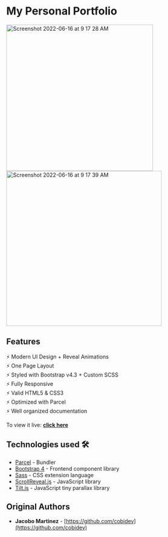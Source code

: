 # My Personal Portfolio 

<img width="388" alt="Screenshot 2022-06-16 at 9 17 28 AM" src="https://user-images.githubusercontent.com/40650158/173971181-a94a7a39-63a3-4bd9-a134-d359c57e0db7.png">

<img width="411" alt="Screenshot 2022-06-16 at 9 17 39 AM" src="https://user-images.githubusercontent.com/40650158/173971188-1d6fdd7f-48d9-4b93-99cc-65de6192c07f.png">


## Features

⚡️ Modern UI Design + Reveal Animations\
⚡️ One Page Layout\
⚡️ Styled with Bootstrap v4.3 + Custom SCSS\
⚡️ Fully Responsive\
⚡️ Valid HTML5 & CSS3\
⚡️ Optimized with Parcel\
⚡️ Well organized documentation

To view it live: **[click here](https://www.rimorin.com/)**

## Technologies used 🛠️

- [Parcel](https://parceljs.org/) - Bundler
- [Bootstrap 4](https://getbootstrap.com/docs/4.3/getting-started/introduction/) - Frontend component library
- [Sass](https://sass-lang.com/documentation) - CSS extension language
- [ScrollReveal.js](https://scrollrevealjs.org/) - JavaScript library
- [Tilt.js](https://gijsroge.github.io/tilt.js/) - JavaScript tiny parallax library

## Original Authors

- **Jacobo Martinez** - [https://github.com/cobidev](https://github.com/cobidev)
